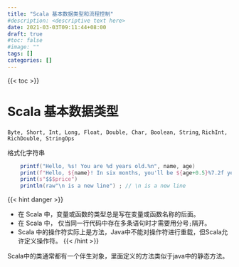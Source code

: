```yaml
---
title: "Scala 基本数据类型和流程控制"
#description: <descriptive text here>
date: 2021-03-03T09:11:44+08:00
draft: true
#toc: false
#image: ""
tags: []
categories: []
---
```


{{< toc >}}

# Scala 基本数据类型
`Byte, Short, Int, Long, Float, Double, Char, Boolean, String`, `RichInt, RichDouble, StringOps`

格式化字符串
``` Scala
    printf("Hello, %s! You are %d years old.%n", name, age)
    print(f"Hello, ${name}! In six months, you'll be ${age+0.5}%7.2f years old.%n")
    print(s"$$$price")
    println(raw"\n is a new line") ; // \n is a new line
```


{{< hint danger >}}
- 在 Scala 中，变量或函数的类型总是写在变量或函数名称的后面。
- 在 Scala 中， 仅当同一行代码中存在多条语句时才需要用分号`;`隔开。
- Scala 中的操作符实际上是方法，Java中不能对操作符进行重载，但Scala允许定义操作符。
{{< /hint >}}

Scala中的类通常都有一个伴生对象，里面定义的方法类似于java中的静态方法。